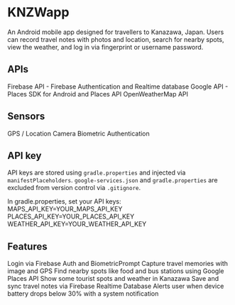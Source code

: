 # KNZWapp

An Android mobile app designed for travellers to Kanazawa, Japan. Users can record travel notes with photos and location, search for nearby spots, view the weather, and log in via fingerprint or username password.

## APIs
Firebase API - Firebase Authentication and Realtime database
Google API - Places SDK for Android and Places API
OpenWeatherMap API

## Sensors
GPS / Location
Camera
Biometric Authentication

## API key
API keys are stored using `gradle.properties` and injected via `manifestPlaceholders`.
`google-services.json` and `gradle.properties` are excluded from version control via `.gitignore`.

In gradle.properties, set your API keys:
MAPS_API_KEY=YOUR_MAPS_API_KEY
PLACES_API_KEY=YOUR_PLACES_API_KEY
WEATHER_API_KEY=YOUR_WEATHER_API_KEY

## Features
Login via Firebase Auth and BiometricPrompt
Capture travel memories with image and GPS
Find nearby spots like food and bus stations using Google Places API
Show some tourist spots and weather in Kanazawa
Save and sync travel notes via Firebase Realtime Database
Alerts user when device battery drops below 30% with a system notification
